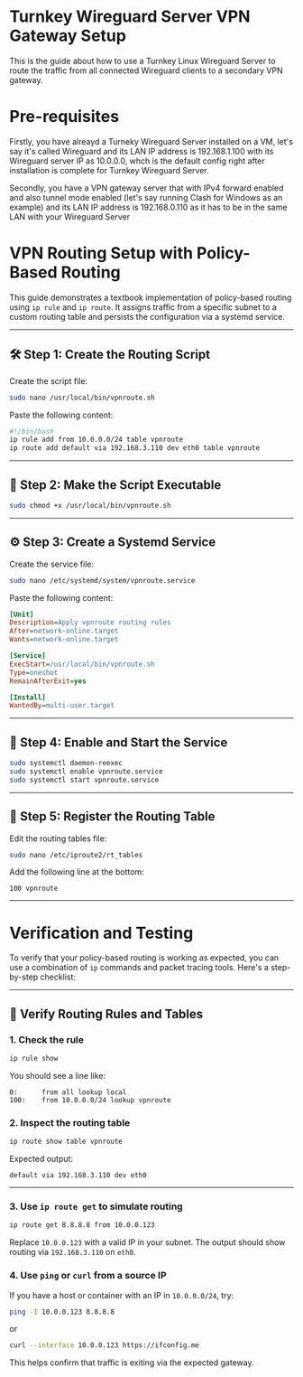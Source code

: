 # Turnkey Wireguard Server VPN Gateway Setup
This is the guide about how to use a Turnkey Linux Wireguard Server to route the traffic from all connected Wireguard clients to a secondary VPN gateway.

# Pre-requisites
Firstly, you have alreayd a Turneky Wireguard Server installed on a VM, let's say it's called Wireguard and its LAN IP address is 192.168.1.100 with its Wireguard server IP as 10.0.0.0, whch is the default config right after installation is complete for Turnkey Wireguard Server.

Secondly, you have a VPN gateway server that with IPv4 forward enabled and also tunnel mode enabled (let's say running Clash for Windows as an example) and its LAN IP address is 192.168.0.110 as it has to be in the same LAN with your Wireguard Server


# VPN Routing Setup with Policy-Based Routing

This guide demonstrates a textbook implementation of policy-based routing using `ip rule` and `ip route`. It assigns traffic from a specific subnet to a custom routing table and persists the configuration via a systemd service.

---

## 🛠️ Step 1: Create the Routing Script

Create the script file:

```bash
sudo nano /usr/local/bin/vpnroute.sh
```

Paste the following content:

```bash
#!/bin/bash
ip rule add from 10.0.0.0/24 table vpnroute
ip route add default via 192.168.3.110 dev eth0 table vpnroute
```

---

## 🔐 Step 2: Make the Script Executable

```bash
sudo chmod +x /usr/local/bin/vpnroute.sh
```

---

## ⚙️ Step 3: Create a Systemd Service

Create the service file:

```bash
sudo nano /etc/systemd/system/vpnroute.service
```

Paste the following content:

```ini
[Unit]
Description=Apply vpnroute routing rules
After=network-online.target
Wants=network-online.target

[Service]
ExecStart=/usr/local/bin/vpnroute.sh
Type=oneshot
RemainAfterExit=yes

[Install]
WantedBy=multi-user.target
```

---

## 🚀 Step 4: Enable and Start the Service

```bash
sudo systemctl daemon-reexec
sudo systemctl enable vpnroute.service
sudo systemctl start vpnroute.service
```

---

## 📁 Step 5: Register the Routing Table

Edit the routing tables file:

```bash
sudo nano /etc/iproute2/rt_tables
```

Add the following line at the bottom:

```
100 vpnroute
```

---

# Verification and Testing

To verify that your policy-based routing is working as expected, you can use a combination of `ip` commands and packet tracing tools. Here's a step-by-step checklist:

---

## 🧪 Verify Routing Rules and Tables

### 1. **Check the rule**
```bash
ip rule show
```
You should see a line like:
```
0:      from all lookup local
100:    from 10.0.0.0/24 lookup vpnroute
```

### 2. **Inspect the routing table**
```bash
ip route show table vpnroute
```
Expected output:
```
default via 192.168.3.110 dev eth0
```

---


### 3. **Use `ip route get` to simulate routing**
```bash
ip route get 8.8.8.8 from 10.0.0.123
```
Replace `10.0.0.123` with a valid IP in your subnet. The output should show routing via `192.168.3.110` on `eth0`.

### 4. **Use `ping` or `curl` from a source IP**
If you have a host or container with an IP in `10.0.0.0/24`, try:
```bash
ping -I 10.0.0.123 8.8.8.8
```
or
```bash
curl --interface 10.0.0.123 https://ifconfig.me
```
This helps confirm that traffic is exiting via the expected gateway.



